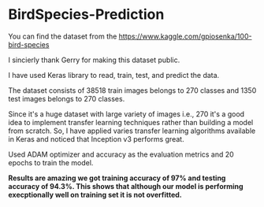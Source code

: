 # BirdSpecies-Prediction

You can find the dataset from the https://www.kaggle.com/gpiosenka/100-bird-species

I sincierly thank Gerry for making this dataset public.

I have used Keras library to read, train, test, and predict the data.

The dataset consists of 38518 train images belongs to 270 classes and 1350 test images belongs to 270 classes.

Since it's a huge dataset with large variety of images i.e., 270 it's a good idea to implement transfer learning techniques rather than building a model from scratch. So, I have applied varies transfer learning algorithms available in Keras and noticed that Inception v3 performs great.

Used ADAM optimizer and accuracy as the evaluation metrics and 20 epochs to train the model.

**Results are amazing we got training accuracy of 97% and testing accuracy of 94.3%. This shows that although our model is performing execptionally well on training set it is not overfitted.**
